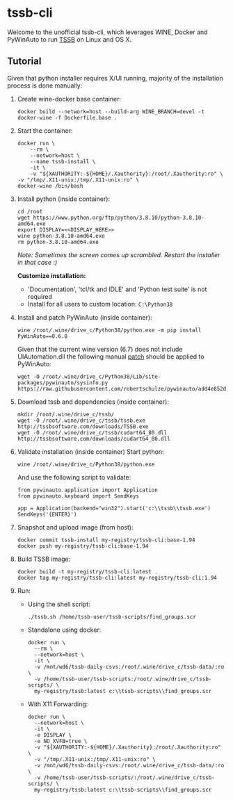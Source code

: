 # tssb-cli
Welcome to the unofficial tssb-cli, which leverages WINE, Docker and PyWinAuto to run [TSSB](https://tssbsoftware.com) on Linux and OS X.

## Tutorial
Given that python installer requires X/UI running, majority of the installation process is done manually:
  1. Create wine-docker base container:
     ```
     docker build --network=host --build-arg WINE_BRANCH=devel -t docker-wine -f Dockerfile.base .
     ```

  2. Start the container:
     ```
     docker run \
         --rm \
         --network=host \
         --name tssb-install \
         -it \
         -v "${XAUTHORITY:-${HOME}/.Xauthority}:/root/.Xauthority:ro" \
	 -v "/tmp/.X11-unix:/tmp/.X11-unix:ro" \
	 docker-wine /bin/bash
     ```

  3. Install python (inside container):
     ```
     cd /root
     wget https://www.python.org/ftp/python/3.8.10/python-3.8.10-amd64.exe
     export DISPLAY=<<DISPLAY_HERE>>
     wine python-3.8.10-amd64.exe
     rm python-3.8.10-amd64.exe
     ```
     *Note: Sometimes the screen comes up scrambled. Restart the installer in that case :)*

     __Customize installation:__ 
      - 'Documentation', 'tcl/tk and IDLE' and 'Python test suite' is not required
      - Install for all users to custom location: `C:\Python38`

  4. Install and patch PyWinAuto (inside container):
     ```
     wine /root/.wine/drive_c/Python38/python.exe -m pip install PyWinAuto==0.6.8
     ```

     Given that the current wine version (6.7) does not include UIAutomation.dll the following manual [patch](https://github.com/robertschulze/pywinauto/pull/1/files) should be applied to PyWinAuto:
     ```
     wget -O /root/.wine/drive_c/Python38/Lib/site-packages/pywinauto/sysinfo.py https://raw.githubusercontent.com/robertschulze/pywinauto/add4e852d4f34093e6f3f4ba780c5d718057a1e6/pywinauto/sysinfo.py
     ```

  5. Download tssb and dependencies (inside container):
     ```
     mkdir /root/.wine/drive_c/tssb/
     wget -O /root/.wine/drive_c/tssb/tssb.exe http://tssbsoftware.com/downloads/TSSB.exe
     wget -O /root/.wine/drive_c/tssb/cudart64_80.dll http://tssbsoftware.com/downloads/cudart64_80.dll
     ```

  6. Validate installation (inside container)
     Start python: 
     ```
     wine /root/.wine/drive_c/Python38/python.exe
     ```
     And use the following script to validate:
     ```
     from pywinauto.application import Application
     from pywinauto.keyboard import SendKeys

     app = Application(backend="win32").start('c:\\tssb\\tssb.exe')
     SendKeys('{ENTER}')
     ```

  7. Snapshot and upload image (from host):
     ```
     docker commit tssb-install my-registry/tssb-cli:base-1.94
     docker push my-registry/tssb-cli:base-1.94
     ```

  8. Build TSSB image:
     ```
     docker build -t my-registry/tssb-cli:latest .
     docker tag my-registry/tssb-cli:latest my-registry/tssb-cli:1.94
     ```

  9. Run:
     - Using the shell script:
       ```
       ./tssb.sh /home/tssb-user/tssb-scripts/find_groups.scr
       ```

     - Standalone using docker:
       ```
       docker run \
         --rm \
         --network=host \
         -it \
         -v /mnt/wd6/tssb-daily-csvs:/root/.wine/drive_c/tssb-data/:ro \
         -v /home/tssb-user/tssb-scripts:/root/.wine/drive_c/tssb-scripts/ \
         my-registry/tssb:latest c:\\tssb-scripts\\find_groups.scr
       ```
    
     - With X11 Forwarding:
       ```
       docker run \
         --network=host \
         -it \
         -e DISPLAY \
         -e NO_XVFB=true \
         -v "${XAUTHORITY:-${HOME}/.Xauthority}:/root/.Xauthority:ro" \
         -v "/tmp/.X11-unix:/tmp/.X11-unix:ro" \
         -v /mnt/wd6/tssb-daily-csvs:/root/.wine/drive_c/tssb-data/:ro \
         -v /home/tssb-user/tssb-scripts/:/root/.wine/drive_c/tssb-scripts/ \
         my-registry/tssb:latest c:\\tssb-scripts\\find_groups.scr
       ```

